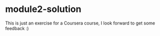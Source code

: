 # module2-solution

This is just an exercise for a Coursera course, I look forward to get some feedback :)
